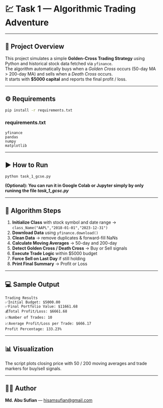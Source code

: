 # 💹 Task 1 — Algorithmic Trading Adventure  

---

## 📘 Project Overview
This project simulates a simple **Golden-Cross Trading Strategy** using Python and historical stock data fetched via `yfinance`.  
The algorithm automatically buys when a *Golden Cross* occurs (50-day MA > 200-day MA) and sells when a *Death Cross* occurs.  
It starts with **$5000 capital** and reports the final profit / loss.

---

## ⚙️ Requirements
```bash
pip install -r requirements.txt
```

### requirements.txt
```
yfinance
pandas
numpy
matplotlib
```

---

## ▶️ How to Run
```bash
python task_1_gcse.py
```
**(Optional): You can run it in Google Colab or Jupyter simply by only runinng the file *task_1_gcsc.py***

---

## 🧠 Algorithm Steps
1. **Initialize Class** with stock symbol and date range → `class_Name("AAPL","2018-01-01","2023-12-31")`  
2. **Download Data** using `yfinance.download()`  
3. **Clean Data** → remove duplicates & forward-fill NaNs  
4. **Calculate Moving Averages** → 50-day and 200-day  
5. **Detect Golden Cross / Death Cross** → Buy or Sell signals  
6. **Execute Trade Logic** within $5000 budget  
7. **Force Sell on Last Day** if still holding  
8. **Print Final Summary** → Profit or Loss  

---

## 💻 Sample Output
```
Trading Results
✅Initial Budget: $5000.00
✅Final Portfolio Value: $11661.68
💰Total Profit/Loss: $6661.68
📈Number of Trades: 10
📈Average Profit/Loss per Trade: $666.17
Profit Percentage: 133.23%
```

---

## 📊 Visualization 
The script plots closing price with 50 / 200 moving averages and trade markers for buy/sell signals.

---

## 🧑‍💻 Author
**Md. Abu Sufian**  — hisamsufian@gmail.com  


